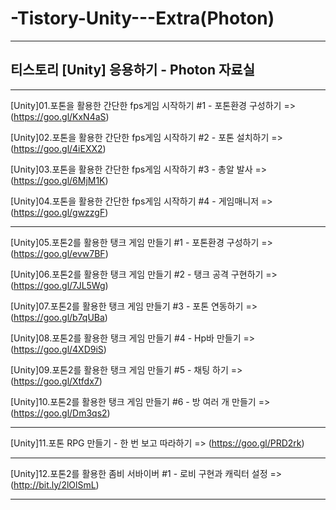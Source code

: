 # -Tistory-Unity---Extra(Photon)

-----------------------------------

## 티스토리 [Unity] 응용하기 - Photon 자료실

-----------------------------------

[Unity]01.포톤을 활용한 간단한 fps게임 시작하기 #1 - 포톤환경 구성하기 => (https://goo.gl/KxN4aS)

[Unity]02.포톤을 활용한 간단한 fps게임 시작하기 #2 - 포톤 설치하기 => (https://goo.gl/4iEXX2)

[Unity]03.포톤을 활용한 간단한 fps게임 시작하기 #3 - 총알 발사 => (https://goo.gl/6MjM1K)

[Unity]04.포톤을 활용한 간단한 fps게임 시작하기 #4 - 게임매니저 => (https://goo.gl/gwzzgF)

-----------------------------------

[Unity]05.포톤2를 활용한 탱크 게임 만들기 #1 - 포톤환경 구성하기 => (https://goo.gl/evw7BF)

[Unity]06.포톤2를 활용한 탱크 게임 만들기 #2 - 탱크 공격 구현하기 => (https://goo.gl/7JL5Wg)

[Unity]07.포톤2를 활용한 탱크 게임 만들기 #3 - 포톤 연동하기 => (https://goo.gl/b7qUBa)

[Unity]08.포톤2를 활용한 탱크 게임 만들기 #4 - Hp바 만들기 => (https://goo.gl/4XD9iS)

[Unity]09.포톤2를 활용한 탱크 게임 만들기 #5 - 채팅 하기 => (https://goo.gl/Xtfdx7)

[Unity]10.포톤2를 활용한 탱크 게임 만들기 #6 - 방 여러 개 만들기 => (https://goo.gl/Dm3qs2)

-----------------------------------

[Unity]11.포톤 RPG 만들기 - 한 번 보고 따라하기 => (https://goo.gl/PRD2rk)

-----------------------------------

[Unity]12.포톤2를 활용한 좀비 서바이버 #1 - 로비 구현과 캐릭터 설정 => (http://bit.ly/2lOlSmL)

-----------------------------------
